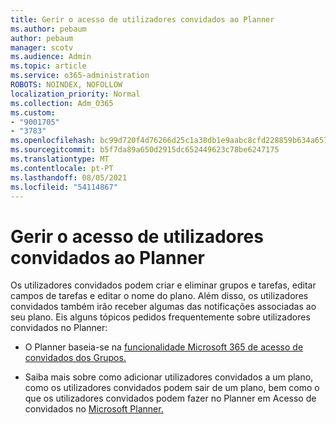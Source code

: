 ```yaml
---
title: Gerir o acesso de utilizadores convidados ao Planner
ms.author: pebaum
author: pebaum
manager: scotv
ms.audience: Admin
ms.topic: article
ms.service: o365-administration
ROBOTS: NOINDEX, NOFOLLOW
localization_priority: Normal
ms.collection: Adm_O365
ms.custom:
- "9001705"
- "3783"
ms.openlocfilehash: bc99d720f4d76266d25c1a38db1e9aabc8cfd228859b634a657230ac9cde2d89
ms.sourcegitcommit: b5f7da89a650d2915dc652449623c78be6247175
ms.translationtype: MT
ms.contentlocale: pt-PT
ms.lasthandoff: 08/05/2021
ms.locfileid: "54114867"
---
```

# <a name="manage-guest-user-access-to-planner"></a>Gerir o acesso de utilizadores convidados ao Planner

Os utilizadores convidados podem criar e eliminar grupos e tarefas, editar campos de tarefas e editar o nome do plano. Além disso, os utilizadores convidados também irão receber algumas das notificações associadas ao seu plano. Eis alguns tópicos pedidos frequentemente sobre utilizadores convidados no Planner:

- O Planner baseia-se na [funcionalidade Microsoft 365 de acesso de convidados dos Grupos.](https://support.office.com/article/Adding-guests-to-Office-365-Groups-bfc7a840-868f-4fd6-a390-f347bf51aff6) 

- Saiba mais sobre como adicionar utilizadores convidados a um plano, como os utilizadores convidados podem sair de um plano, bem como o que os utilizadores convidados podem fazer no Planner em Acesso de convidados no [Microsoft Planner.](https://support.office.com/article/Guest-access-in-Microsoft-Planner-cc5d7f96-dced-4da4-ab62-08c72d9759c6)

